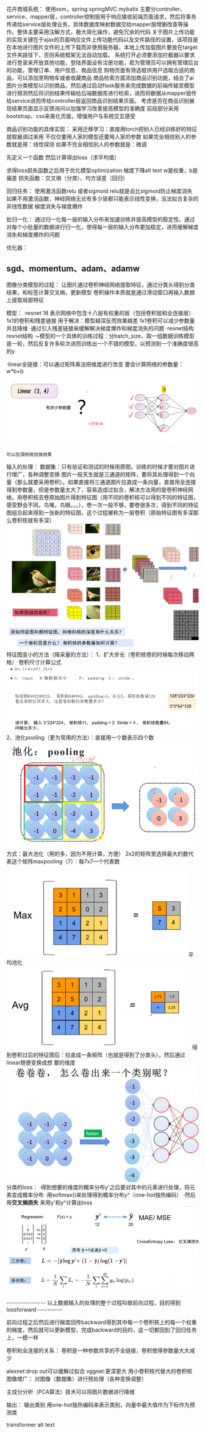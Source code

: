 花卉商城系统：
使用ssm，spring springMVC  mybatis
	主要分controller、service、mapper层，controller控制层用于响应接收前端页面请求，然后将事务传递给service层处理业务，具体数据库映射数据交给mapper层增删改查等操作。整体主要采用注解方式，极大简化操作，避免冗余的代码
	关于图片上传功能的实现关键在于ajax的页面响应文件上传功能代码以及文件路径的设置，该项目是在本地进行图片文件的上传下载而非使用服务器，本地上传加载图片要放在target文件夹路径下，否则系统框架无法自动加载。
	系统打开必须要添加拦截器以要求进行登录来开放其他功能，登陆界面设有注册功能，若为管理员可以拥有管理后台的功能，管理订单、用户信息、商品信息
	购物页面有筛选框供用户选取合适的商品，可以添加至购物车或者收藏商品
	商品检索方面添加商品识别功能，结合了ai图片分类模型以识别商品，然后通过启动flask服务来完成数据的前端传输至模型进行预测然后将识别结果传输给后端数据库进行检索，进而将数据从mapper层传给service进而传给controller层返回商品识别结果页面。
	考虑是否在商品识别展现结果页面显示反馈询问以加强学习改善提高模型的准确度
	前段部分采用bootstrap、css来美化页面，增强用户与系统交互感受
	



商品识别功能的具体实现：
采用迁移学习：直接用torch把别人已经训练好的特征提取器调过来用 
不仅仅要用人家的模型还要用人家的参数 
如果完全相信别人的参数就是用：线性探测 
如果不完全相信别人的参数就是：微调

先定义一个函数 
然后计算得出loss（求平均值）

求得loss损失函数之后用于优化模型optimization 
梯度下降alt text 
w是权重，b是偏差
损失函数：交叉熵（分类）、均方误差（回归）

回归任务： 
使用激活函数relu 或者sigmoid     relu就是会比sigmoid防止梯度消失 
如果不用激活函数，神经网络无论有多少层都只能表示线性变换，没法拟合复杂的非线性数据
梯度消失与梯度爆炸

批归一化：
    通过归一化每一层的输入分布来加速训练并提高模型的稳定性。通过对每个小批量的数据进行归一化，使得每一层的输入分布更加稳定，进而缓解梯度消失和梯度爆炸的问题    

优化器： 
## sgd、momentum、adam、adamw

图像分类模型的过程： 
让图片通过卷积神经网络提取特征，通过分类头得到分类结果，和标签计算交叉熵，更新模型
卷积操作本质就是通过滑动窗口再输入数据上提取局部特征

模型： 
·resnet 18 表示网络中包含十八层有权重的层（包括卷积层和全连接层） 
1x1的卷积和残差链接    用于解决：模型越深反而效果越差 
1x1卷积可以减少参数量并且降维 
·通过引入残差链接来缓解解决梯度爆炸和梯度消失的问题 
·resnet结构resnet结构
·~模型的一个具体的训练过程：分batch_size，取一组数据训练模型是一轮，然后反复许多轮次进而训练出一个不错的模型，以预测到一个准确度很高的y

·linear全链接：可以通过矩阵乘法把维度进行改变
    要会计算网络的参数量：w*b+b
    ![alt text](image-3.png)

    可以加深网络加强效果

输入的处理： 
数据集：只有验证和测试的时候用原图，训练的时候才要对图片进行增广，各种调整变换
    图片一般天生就是三通道的矩阵，要将其处理得到一个向量（那么就要采用卷积）。如果直接将三通道图片拉直成一条向量，直接用全连接得到参数量，但是参数量太大了，容易造成过拟合，解决方法用的是卷积神经网络，用卷积核去卷原始图片得到特征图（用不同的卷积核可以得到不同的特征图，感受野会不同，鸟嘴，鸟眼。。。），卷一次一般不够，要卷很多次，得到不同的特征图组合起来得到一张新的特征图，这个过程被称为一层卷积（原始特征图有多深那么卷积核就有多深）
    ![卷积](image-4.png)
特征图变小的方法（降采量的方法）：
    1、扩大步长（卷积核卷的时候每次移动两格）
        卷积尺寸计算公式![卷积计算](image-5.png)    
    2、池化pooling（更为常用的方法）：直接用一个数表示四个数
        ![pooling](image-6.png)
        方式：最大池化（用的多，因为不用计算，方便） 2x2的矩阵里选择最大的数代表这个矩阵maxpooling（7）：每7x7一个代表数
                    ![maxpooling](image-7.png)
            平均池化
                    ![Avg](image-8.png)
    得到卷积过后的特征图后：拉直成一条矩阵（也就是得到了分类头），然后通过linear随便变换成想 要的维度![linear](image-9.png)
分类的loss：
    ·得到想要的维度的概率分布y'之后要对其中的元素进行处理，将元素变成概率分布
    ·用softmax()来处理得到概率分布y^（one-hot独热编码）
    ·然后用**交叉熵损失** 来用y'和y^计算出loss
    ![交叉熵损失](image-10.png)

----------------  以上数据输入的处理的整个过程叫做前向过程，目的得到lossforward  ----------

前向过程之后然后进行梯度回传backward得到其中每一个卷积核上的每一个权重的梯度，然后就可以更新模型，完成backward的目的，这一切都回到了回归任务上，一模一样

卷积和全连接的关系： 
卷积是一种参数共享的不全链接，卷积使得参数量大大减少

alexnet:drop out可以缓解过拟合 
vggnet:更深更大 用小卷积核代替大的卷积核
图像增广：
对图像（数据集）进行预处理（各种变换调整）

主成分分析（PCA算法）技术可以将图片数据进行降维

输出： 
输出类别 用one-hot独热编码来表示类别，向量中最大值作为下标作为预测类

transformer 
alt text